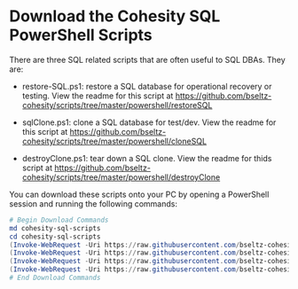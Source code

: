 # Download the Cohesity SQL PowerShell Scripts

There are three SQL related scripts that are often useful to SQL DBAs. They are:

* restore-SQL.ps1: restore a SQL database for operational recovery or testing. View the readme for this script at https://github.com/bseltz-cohesity/scripts/tree/master/powershell/restoreSQL

* sqlClone.ps1: clone a SQL database for test/dev. View the readme for this script at https://github.com/bseltz-cohesity/scripts/tree/master/powershell/cloneSQL

* destroyClone.ps1: tear down a SQL clone. View the readme for thids script at https://github.com/bseltz-cohesity/scripts/tree/master/powershell/destroyClone

You can download these scripts onto your PC by opening a PowerShell session and running the following commands:

```powershell
# Begin Download Commands
md cohesity-sql-scripts
cd cohesity-sql-scripts
(Invoke-WebRequest -Uri https://raw.githubusercontent.com/bseltz-cohesity/scripts/master/powershell/restoreSQL/cohesity-api.ps1).content | Out-File cohesity-api.ps1; (Get-Content cohesity-api.ps1) | Set-Content cohesity-api.ps1
(Invoke-WebRequest -Uri https://raw.githubusercontent.com/bseltz-cohesity/scripts/master/powershell/restoreSQL/restore-SQL.ps1).content | Out-File restore-SQL.ps1; (Get-Content restore-SQL.ps1) | Set-Content restore-SQL.ps1
(Invoke-WebRequest -Uri https://raw.githubusercontent.com/bseltz-cohesity/scripts/master/powershell/cloneSQL/sqlClone.ps1).content | Out-File sqlClone.ps1; (Get-Content sqlClone.ps1) | Set-Content sqlClone.ps1
(Invoke-WebRequest -Uri https://raw.githubusercontent.com/bseltz-cohesity/scripts/master/powershell/destroyClone/destroyClone.ps1).content | Out-File destroyClone.ps1; (Get-Content destroyClone.ps1) | Set-Content destroyClone.ps1
# End Download Commands
```
